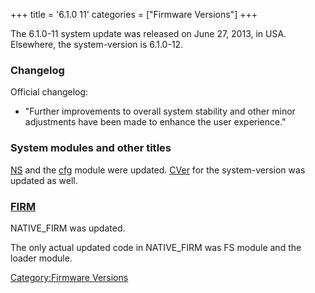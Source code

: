 +++
title = '6.1.0 11'
categories = ["Firmware Versions"]
+++

The 6.1.0-11 system update was released on June 27, 2013, in USA.
Elsewhere, the system-version is 6.1.0-12.

### Changelog

Official changelog:

- "Further improvements to overall system stability and other minor
  adjustments have been made to enhance the user experience."

### System modules and other titles

[NS](NS "wikilink") and the [cfg](Config_Services "wikilink") module
were updated. [CVer](CVer "wikilink") for the system-version was updated
as well.

### [FIRM](FIRM "wikilink")

NATIVE_FIRM was updated.

The only actual updated code in NATIVE_FIRM was FS module and the loader
module.

[Category:Firmware Versions](Category:Firmware_Versions "wikilink")